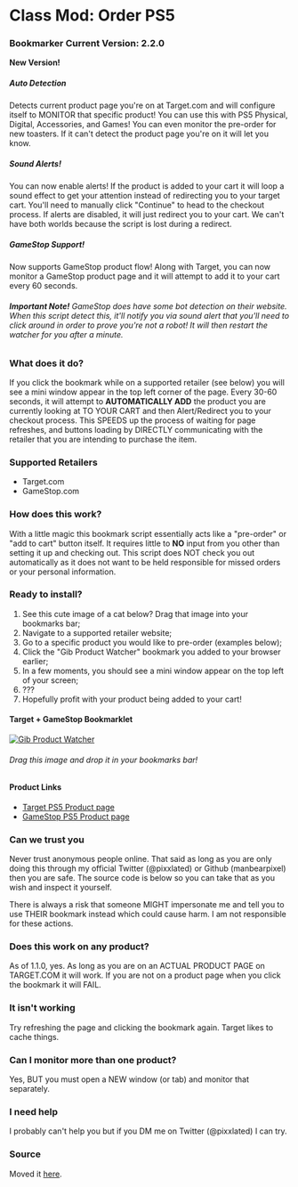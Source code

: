# Class Mod: Order PS5

### Bookmarker Current Version: 2.2.0
**New Version!**

##### Auto Detection
Detects current product page you're on at Target.com and will configure itself to MONITOR that specific product! You can use this with PS5 Physical, Digital, Accessories, and Games! You can even monitor the pre-order for new toasters. If it can't detect the product page you're on it will let you know.

##### Sound Alerts!
You can now enable alerts! If the product is added to your cart it will loop a sound effect to get your attention instead of redirecting you to your target cart. You'll need to manually click "Continue" to head to the checkout process. If alerts are disabled, it will just redirect you to your cart. We can't have both worlds because the script is lost during a redirect.

##### GameStop Support!
Now supports GameStop product flow! Along with Target, you can now monitor a GameStop product page and it will attempt to add it to your cart every 60 seconds.

###### **Important Note!** GameStop does have some bot detection on their website. When this script detect this, it'll notify you via sound alert that you'll need to click around in order to prove you're not a robot! It will then restart the watcher for you after a minute.

### What does it do?
If you click the bookmark while on a supported retailer (see below) you will see a mini window appear in the top left corner of the page. Every 30-60 seconds, it will attempt to **AUTOMATICALLY ADD** the product you are currently looking at TO YOUR CART and then Alert/Redirect you to your checkout process. This SPEEDS up the process of waiting for page refreshes, and buttons loading by DIRECTLY communicating with the retailer that you are intending to purchase the item.

### Supported Retailers
  - Target.com
  - GameStop.com

### How does this work?
With a little magic this bookmark script essentially acts like a "pre-order" or "add to cart" button itself. It requires little to **NO** input from you other than setting it up and checking out. This script does NOT check you out automatically as it does not want to be held responsible for missed orders or your personal information.

### Ready to install?
  1) See this cute image of a cat below? Drag that image into your bookmarks bar;
  2) Navigate to a supported retailer website;
  3) Go to a specific product you would like to pre-order (examples below);
  4) Click the "Gib Product Watcher" bookmark you added to your browser earlier;
  5) In a few moments, you should see a mini window appear on the top left of your screen;
  6) ???
  7) Hopefully profit with your product being added to your cart!

#### Target + GameStop Bookmarklet
[![Gib Product Watcher](https://user-images.githubusercontent.com/6686750/93834445-91f44500-fc41-11ea-8bf7-67acf2f9eda4.png)](javascript:(function()%7Bfetch('https%3A%2F%2Fraw.githubusercontent.com%2FManbearpixel%2Fgib-ps5%2Fmaster%2Fsource.js'%2C%20%7B%20method%3A%20'GET'%2C%20cache%3A%20'no-store'%20%7D).then(function(response)%20%7Breturn%20response.text()%3B%7D).then(function(response)%20%7Bvar%20gib%20%3D%20document.createElement('script')%3Bgib.type%20%3D%20'text%2Fjavascript'%3Bgib.textContent%20%3D%20response%3Bdocument.head.appendChild(gib)%3Bvar%20sc%20%3D%20document.createElement('script')%3Bsc.type%20%3D%20'text%2Fjavascript'%3Bsc.textContent%20%3D%20'var%20sc_project%3D12398400%3Bvar%20sc_invisible%3D1%3B%20var%20sc_security%3D%22c60e3dd5%22%3Bvar%20sc_https%3D1'%3Bdocument.head.appendChild(sc)%3Bvar%20sc2%20%3D%20document.createElement('script')%3Bsc2.type%20%3D%20'text%2Fjavascript'%3Bsc2.src%20%3D%20'https%3A%2F%2Fwww.statcounter.com%2Fcounter%2Fcounter.js'%3Bdocument.head.appendChild(sc2)%3Bvar%20img%20%3D%20document.createElement('img')%3Bimg.src%20%3D%20'https%3A%2F%2Fc.statcounter.com%2F12398400%2F0%2Fc60e3dd5%2F1%2F'%3Bdocument.body.appendChild(img)%3BsetTimeout(window.gibinit%2C%201000)%3B%7D)%7D)())

###### Drag this image and drop it in your bookmarks bar!

#### Product Links
  - [Target PS5 Product page](https://www.target.com/p/playstation-5-console/-/A-81114595)
  - [GameStop PS5 Product page](https://www.gamestop.com/video-games/playstation-5/consoles/products/playstation-5/11108140.html)

### Can we trust you
Never trust anonymous people online. That said as long as you are only doing this through my official Twitter (@pixxlated) or Github (manbearpixel) then you are safe. The source code is below so you can take that as you wish and inspect it yourself.

There is always a risk that someone MIGHT impersonate me and tell you to use THEIR bookmark instead which could cause harm. I am not responsible for these actions.

### Does this work on any product?
As of 1.1.0, yes. As long as you are on an ACTUAL PRODUCT PAGE on TARGET.COM it will work. If you are not on a product page when you click the bookmark it will FAIL.

### It isn't working
Try refreshing the page and clicking the bookmark again. Target likes to cache things.

### Can I monitor more than one product?
Yes, BUT you must open a NEW window (or tab) and monitor that separately.

### I need help
I probably can't help you but if you DM me on Twitter (@pixxlated) I can try.

### Source
Moved it [here](https://raw.githubusercontent.com/Manbearpixel/gib-ps5/master/source.js).
